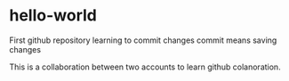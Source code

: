 # hello-world
First github repository 
learning to commit changes
commit means saving changes 



This is a collaboration between two accounts to learn github colanoration. 

